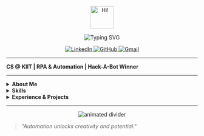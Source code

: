 <!-- Animated waving hand GIF -->
<p align="center">
  <img src="https://media.giphy.com/media/hvRJCLFzcasrR4ia7z/giphy.gif" width="60" alt="Hi!">
</p>

<!-- Typing SVG animation -->
<p align="center">
  <img src="https://readme-typing-svg.demolab.com?font=Fira+Code&duration=2500&pause=1000&color=4A90E2&center=true&vCenter=true&width=350&lines=Hi,+I'm+Avirup+Banerjee;CS+@+KIIT;RPA+%26+Automation+Enthusiast" alt="Typing SVG">
</p>

<!-- Social Icons -->
<p align="center">
  <a href="https://www.linkedin.com/in/avirup-banerjee3233">
    <img src="https://img.shields.io/badge/LinkedIn-blue?logo=linkedin&style=for-the-badge" alt="LinkedIn"/>
  </a>
  <a href="https://github.com/Avirup-02">
    <img src="https://img.shields.io/badge/GitHub-181717?logo=github&style=for-the-badge" alt="GitHub"/>
  </a>
  <a href="mailto:bavirup2004@gmail.com">
    <img src="https://img.shields.io/badge/Gmail-D14836?logo=gmail&style=for-the-badge" alt="Gmail"/>
  </a>
</p>

---

**CS @ KIIT | RPA & Automation | Hack-A-Bot Winner**

---

<details>
  <summary><b>About Me</b></summary>
  
  - Computer Science student at KIIT, Bhubaneswar (CGPA: 8.39/10)
  - 2+ years in Robotic Process Automation (RPA), QA automation, and software development
  - Passionate about workflow optimization and delivering measurable improvements
</details>

<details>
  <summary><b>Skills</b></summary>
  
  - C, C++
  - UiPath Studio, Git, VS Code, MySQL
  - DSA, OOPS, Creative Thinking
</details>

<details>
  <summary><b>Experience & Projects</b></summary>
  
  - UiPath-Student Community: 7+ RPA projects, trained 250+ students
  - KIIT Kareer School: RPA Trainer, 20+ workshops
  - PixelMind: CNN-based facial mood detection (88% accuracy)
  - Feedback Analyzer: Automated sentiment for 1,200+ entries
</details>

---

<!-- Animated divider -->
<p align="center">
  <img src="https://capsule-render.vercel.app/api?type=waving&color=gradient&height=100&section=footer" alt="animated divider" />
</p>

> *"Automation unlocks creativity and potential."*
